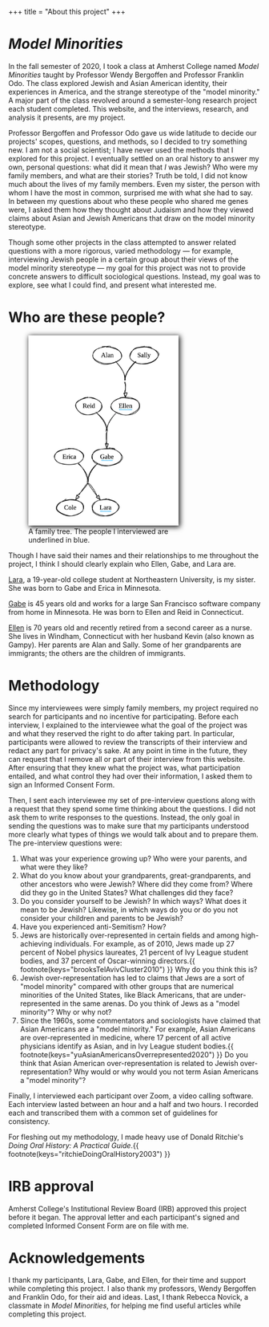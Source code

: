 +++
title = "About this project"
+++

# *Model Minorities*

In the fall semester of 2020, I took a class at Amherst College named *Model Minorities* taught by Professor Wendy Bergoffen and Professor Franklin Odo.
The class explored Jewish and Asian American identity, their experiences in America, and the strange stereotype of the "model minority." 
A major part of the class revolved around a semester-long research project each student completed.
This website, and the interviews, research, and analysis it presents, are my project.

Professor Bergoffen and Professor Odo gave us wide latitude to decide our projects' scopes, questions, and methods, so I decided to try something new.
I am not a social scientist; I have never used the methods that I explored for this project.
I eventually settled on an oral history to answer my own, personal questions: what did it mean that *I* was Jewish?
Who were my family members, and what are their stories?
Truth be told, I did not know much about the lives of my family members.
Even my sister, the person with whom I have the most in common, surprised me with what she had to say.
In between my questions about who these people who shared me genes were, I asked them how they thought about Judaism and how they viewed claims about Asian and Jewish Americans that draw on the model minority stereotype.

Though some other projects in the class attempted to answer related questions with a more rigorous, varied methodology — for example, interviewing Jewish people in a certain group about their views of the model minority stereotype — my goal for this project was not to provide concrete answers to difficult sociological questions.
Instead, my goal was to explore, see what I could find, and present what interested me.

# Who are these people?

<figure class="image is-pulled-right" style="max-width: 40%; min-width: 300px; margin-top: 0px; display:block;">
  <img src="/image/tree.png" style="box-shadow: 2px 2px 10px 1px;">
  <figcaption>A family tree. The people I interviewed are underlined in blue.</figcaption>
</figure>

Though I have said their names and their relationships to me throughout the project, I think I should clearly explain who Ellen, Gabe, and Lara are.

[Lara](@/transcripts/lara.md), a 19-year-old college student at Northeastern University, is my sister.
She was born to Gabe and Erica in Minnesota.

[Gabe](@/transcripts/gabe.md) is 45 years old and works for a large San Francisco software company from home in Minnesota.
He was born to Ellen and Reid in Connecticut.

[Ellen](@/transcripts/ellen.md) is 70 years old and recently retired from a second career as a nurse.
She lives in Windham, Connecticut with her husband Kevin (also known as Gampy).
Her parents are Alan and Sally.
Some of her grandparents are immigrants; the others are the children of immigrants.

# Methodology

Since my interviewees were simply family members, my project required no search for participants and no incentive for participating.
Before each interview, I explained to the interviewee what the goal of the project was and what they reserved the right to do after taking part.
In particular, participants were allowed to review the transcripts of their interview and redact any part for privacy's sake.
At any point in time in the future, they can request that I remove all or part of their interview from this website.
After ensuring that they knew what the project was, what participation entailed, and what control they had over their information, I asked them to sign an Informed Consent Form.

Then, I sent each interviewee my set of pre-interview questions along with a request that they spend some time thinking about the questions.
I did not ask them to write responses to the questions.
Instead, the only goal in sending the questions was to make sure that my participants understood more clearly what types of things we would talk about and to prepare them.
The pre-interview questions were:

1. What was your experience growing up? Who were your parents, and what were they like?
2. What do you know about your grandparents, great-grandparents, and other ancestors who were Jewish? Where did they come from? Where did they go in the United States? What challenges did they face?
3. Do you consider yourself to be Jewish? In which ways? What does it mean to be Jewish? Likewise, in which ways do you or do you not consider your children and parents to be Jewish?
4. Have you experienced anti-Semitism? How?
5. Jews are historically over-represented in certain fields and among high-achieving individuals. For example, as of 2010, Jews made up 27 percent of Nobel physics laureates, 21 percent of Ivy League student bodies, and 37 percent of Oscar-winning directors.{{ footnote(keys="brooksTelAvivCluster2010") }} Why do you think this is?
6. Jewish over-representation has led to claims that Jews are a sort of "model minority" compared with other groups that are numerical minorities of the United States, like Black Americans, that are under-represented in the same arenas. Do you think of Jews as a "model minority"? Why or why not?
7. Since the 1960s, some commentators and sociologists have claimed that Asian Americans are a "model minority." For example, Asian Americans are over-represented in medicine, where 17 percent of all active physicians identify as Asian, and in Ivy League student bodies.{{ footnote(keys="yuAsianAmericansOverrepresented2020") }} Do you think that Asian American over-representation is related to Jewish over-representation? Why would or why would you not term Asian Americans a "model minority"?

Finally, I interviewed each participant over Zoom, a video calling software.
Each interview lasted between an hour and a half and two hours.
I recorded each and transcribed them with a common set of guidelines for consistency.

For fleshing out my methodology, I made heavy use of Donald Ritchie's *Doing Oral History: A Practical Guide*.{{ footnote(keys="ritchieDoingOralHistory2003") }}

# IRB approval

Amherst College's Institutional Review Board (IRB) approved this project before it began.
The approval letter and each participant's signed and completed Informed Consent Form are on file with me.

# Acknowledgements

I thank my participants, Lara, Gabe, and Ellen, for their time and support while completing this project.
I also thank my professors, Wendy Bergoffen and Franklin Odo, for their aid and ideas.
Last, I thank Rebecca Novick, a classmate in *Model Minorities*, for helping me find useful articles while completing this project.